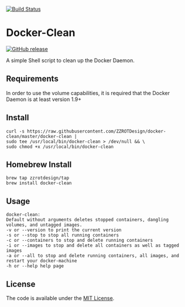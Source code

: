 [![Build Status](https://travis-ci.org/ZZROTDesign/docker-clean.svg?branch=v1.2.0)](https://travis-ci.org/ZZROTDesign/docker-clean)
# Docker-Clean
[![GitHub release](https://img.shields.io/github/release/zzrotDesign/docker-clean.svg?maxAge=2592000)](https://github.com/ZZROTDesign/docker-clean/releases)

A simple Shell script to clean up the Docker Daemon.

## Requirements

In order to use the volume capabilities, it is required that the Docker Daemon is at least version 1.9+


## Install

    curl -s https://raw.githubusercontent.com/ZZROTDesign/docker-clean/master/docker-clean |
    sudo tee /usr/local/bin/docker-clean > /dev/null && \
    sudo chmod +x /usr/local/bin/docker-clean

## Homebrew Install

    brew tap zzrotdesign/tap
    brew install docker-clean

## Usage

    docker-clean:
    Default without arguments deletes stopped containers, dangling volumes, and untagged images.
    -v or --version to print the current version
    -s or --stop to stop all running containers
    -c or --containers to stop and delete running containers
    -i or --images to stop and delete all containers as well as tagged images
    -a or --all to stop and delete running containers, all images, and restart your docker-machine
    -h or --help help page

## License

The code is available under the [MIT License](/LICENSE).
